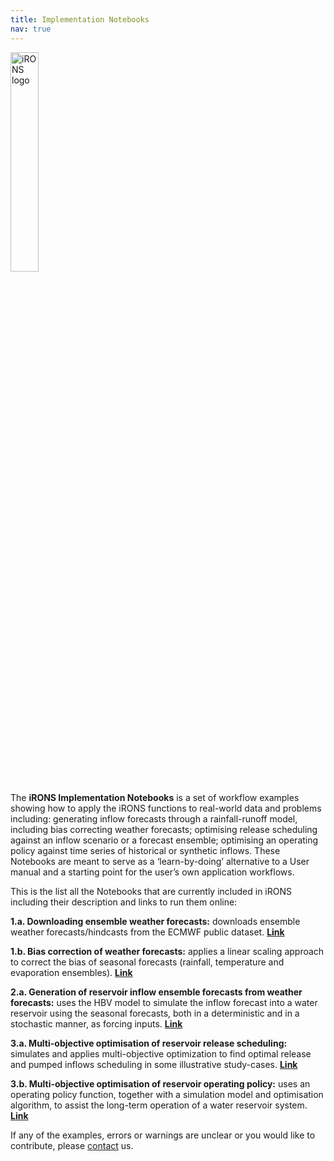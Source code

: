 ```yaml
---
title: Implementation Notebooks
nav: true
---
```


[<img src="iRONS_logo_6.png" alt="iRONS logo" style="width:30%;" >](./index.md/)

The **iRONS Implementation Notebooks** is a set of workflow examples showing how to apply the iRONS functions to real-world data and problems including: generating inflow forecasts through a rainfall-runoff model, including bias correcting weather forecasts; optimising release scheduling against an inflow scenario or a forecast ensemble; optimising an operating policy against time series of historical or synthetic inflows. These Notebooks are meant to serve as a ‘learn-by-doing’ alternative to a User manual and a starting point for the user’s own application workflows.

This is the list all the Notebooks that are currently included in iRONS including their description and links to run them online:

**1.a. Downloading ensemble weather forecasts:** downloads ensemble weather forecasts/hindcasts from the ECMWF public dataset. [**Link**](https://mybinder.org/v2/gh/iRONStoolbox/iRONStoolbox/HEAD?urlpath=notebooks/iRONS/Notebooks/B%20-%20Implementation/1.a.%20Downloading%20ensemble%20weather%20forecasts.ipynb)

**1.b. Bias correction of weather forecasts:** applies a linear scaling approach to correct the bias of seasonal forecasts (rainfall, temperature and evaporation ensembles). [**Link**](https://mybinder.org/v2/gh/iRONStoolbox/iRONStoolbox/HEAD?urlpath=notebooks/iRONS/Notebooks/B%20-%20Implementation/1.b.%20Bias%20correction%20of%20weather%20forecasts.ipynb)

**2.a. Generation of reservoir inflow ensemble forecasts from weather forecasts:** uses the HBV model to simulate the inflow forecast into a water reservoir using the seasonal forecasts, both in a deterministic and in a stochastic manner, as forcing inputs. [**Link**](https://mybinder.org/v2/gh/iRONStoolbox/iRONStoolbox/HEAD?urlpath=notebooks/iRONS/Notebooks/B%20-%20Implementation/2.a.%20Generation%20of%20reservoir%20inflow%20ensemble%20forecasts%20from%20weather%20forecasts.ipynb)

**3.a. Multi-objective optimisation of reservoir release scheduling:** simulates and applies multi-objective optimization to find optimal release and pumped inflows scheduling in some illustrative study-cases. [**Link**](https://mybinder.org/v2/gh/iRONStoolbox/iRONStoolbox/HEAD?urlpath=notebooks/iRONS/Notebooks/B%20-%20Implementation/3.a.%20Multi-objective%20optimisation%20of%20reservoir%20release%20scheduling.ipynb)

**3.b. Multi-objective optimisation of reservoir operating policy:** uses an operating policy function, together with a simulation model and optimisation algorithm, to assist the long-term operation of a water reservoir system. [**Link**](https://mybinder.org/v2/gh/iRONStoolbox/iRONStoolbox/HEAD?urlpath=notebooks/iRONS/Notebooks/B%20-%20Implementation/3.b.%20Multi-objective%20optimisation%20of%20reservoir%20operating%20policy.ipynb)

If any of the examples, errors or warnings are unclear or you would like to contribute, please [contact](./contact.md/) us.
